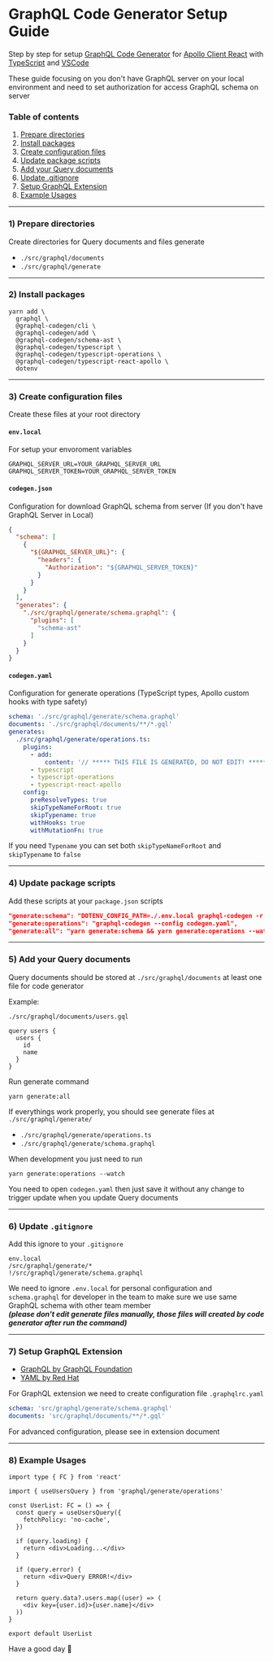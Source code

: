 # GraphQL Code Generator Setup Guide

Step by step for setup [GraphQL Code Generator](https://www.graphql-code-generator.com/) for [Apollo Client React](https://www.apollographql.com/docs/react/) with [TypeScript](https://www.typescriptlang.org/) and [VSCode](https://code.visualstudio.com/)

These guide focusing on you don't have GraphQL server on your local environment and need to set authorization for access GraphQL schema on server

### Table of contents

1. [Prepare directories](#1-prepare-directories)
2. [Install packages](#2-install-packages)
3. [Create configuration files](#3-create-configuration-files)
4. [Update package scripts](#4-update-package-scripts)
5. [Add your Query documents](#5-add-your-query-documents)
6. [Update .gitignore](#6-update-gitignore)
7. [Setup GraphQL Extension](#7-setup-graphql-extension)
8. [Example Usages](#8-example-usages)

---

### 1) Prepare directories

Create directories for Query documents and files generate

- `./src/graphql/documents`
- `./src/graphql/generate`

---

### 2) Install packages

```
yarn add \
  graphql \
  @graphql-codegen/cli \
  @graphql-codegen/add \
  @graphql-codegen/schema-ast \
  @graphql-codegen/typescript \
  @graphql-codegen/typescript-operations \
  @graphql-codegen/typescript-react-apollo \
  dotenv
```

---

### 3) Create configuration files

Create these files at your root directory

#### `env.local`

For setup your envoroment variables

```
GRAPHQL_SERVER_URL=YOUR_GRAPHQL_SERVER_URL
GRAPHQL_SERVER_TOKEN=YOUR_GRAPHQL_SERVER_TOKEN
```

#### `codegen.json`

Configuration for download GraphQL schema from server (If you don't have GraphQL Server in Local)

```json
{
  "schema": [
    {
      "${GRAPHQL_SERVER_URL}": {
        "headers": {
          "Authorization": "${GRAPHQL_SERVER_TOKEN}"
        }
      }
    }
  ],
  "generates": {
    "./src/graphql/generate/schema.graphql": {
      "plugins": [
        "schema-ast"
      ]
    }
  }
}
```

#### `codegen.yaml`

Configuration for generate operations (TypeScript types, Apollo custom hooks with type safety)

```yaml
schema: './src/graphql/generate/schema.graphql'
documents: './src/graphql/documents/**/*.gql'
generates:
  ./src/graphql/generate/operations.ts:
    plugins:
      - add:
          content: '// ***** THIS FILE IS GENERATED, DO NOT EDIT! *****'
      - typescript
      - typescript-operations
      - typescript-react-apollo
    config:
      preResolveTypes: true
      skipTypeNameForRoot: true
      skipTypename: true
      withHooks: true
      withMutationFn: true

```

If you need `Typename` you can set both `skipTypeNameForRoot` and `skipTypename` to `false`

---

### 4) Update package scripts

Add these scripts at your `package.json` scripts

```json
"generate:schema": "DOTENV_CONFIG_PATH=./.env.local graphql-codegen -r dotenv/config --config codegen.json",
"generate:operations": "graphql-codegen --config codegen.yaml",
"generate:all": "yarn generate:schema && yarn generate:operations --watch=false"
```

---

### 5) Add your Query documents

Query documents should be stored at `./src/graphql/documents` at least one file for code generator

Example:

`./src/graphql/documents/users.gql`

```gql
query users {
  users {
    id
    name
  }
}
```

Run generate command

```
yarn generate:all
```

If everythings work properly, you should see generate files at `./src/graphql/generate/`

- `./src/graphql/generate/operations.ts`
- `./src/graphql/generate/schema.graphql`

When development you just need to run

```
yarn generate:operations --watch
```

You need to open `codegen.yaml` then just save it without any change to trigger update when you update Query documents

---

### 6) Update `.gitignore`

Add this ignore to your `.gitignore`

```
env.local
/src/graphql/generate/*
!/src/graphql/generate/schema.graphql
```

We need to ignore `.env.local` for personal configuration and `schema.graphql` for developer in the team to make sure we use same GraphQL schema with other team member\
_**(please don't edit generate files manually, those files will created by code generator after run the command)**_

---

### 7) Setup GraphQL Extension

- [GraphQL by GraphQL Foundation](https://marketplace.visualstudio.com/items?itemName=GraphQL.vscode-graphql)
- [YAML by Red Hat](https://marketplace.visualstudio.com/items?itemName=redhat.vscode-yaml)

For GraphQL extension we need to create configuration file `.graphqlrc.yaml`

```yaml
schema: 'src/graphql/generate/schema.graphql'
documents: 'src/graphql/documents/**/*.gql'
```

For advanced configuration, please see in extension document

---

### 8) Example Usages

```tsx
import type { FC } from 'react'

import { useUsersQuery } from 'graphql/generate/operations'

const UserList: FC = () => {
  const query = useUsersQuery({
    fetchPolicy: 'no-cache',
  })
  
  if (query.loading) {
    return <div>Loading...</div>
  }
  
  if (query.error) {
    return <div>Query ERROR!</div>
  }

  return query.data?.users.map((user) => (
    <div key={user.id}>{user.name}</div>
  ))
}

export default UserList
```

Have a good day 🚀

